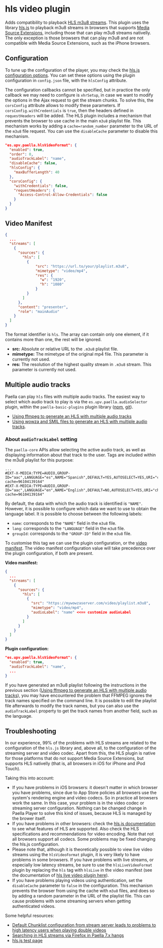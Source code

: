 # hls video plugin

Adds compatibility to playback [HLS m3u8 streams](https://developer.apple.com/streaming/). This plugin uses the library [hls.js](https://github.com/video-dev/hls.js/) to playback m3u8 streams in browsers that supports [Media Source Extensions](https://developer.mozilla.org/en-US/docs/Web/API/Media_Source_Extensions_API), including those that can play m3u8 streams nativelly. The only exception is those browsers that can play m3u8 and are not compatible with Media Source Extensions, such as the iPhone browsers.



## Configuration

To tune up the configuration of the player, you may check the [hls.js configuration options](https://github.com/video-dev/hls.js/blob/master/docs/API.md#fine-tuning). You can set these options using the plugin configuration in `config.json` file, with the `hlsConfig` attribute.

The configuration callbacks cannot be specified, but in practice the only callback we may need to configure is `xhrSetup`, in case we want to modify the options in the Ajax request to get the stream chunks. To solve this, the `corsConfig` attribute allows to modify these parameters. If `corsConfig.withCredentials` is `true`, then the headers defined in `requestHeaders` will be added. The HLS plugin includes a mechanism that prevents the browser to use cache in the main `m3u8` playlist file. This mechanism works by adding a `cache=random_number` parameter to the URL of the `m3u8` file request. You can use the `disableCache` parameter to disable this mechanism.

```json
"es.upv.paella.hlsVideoFormat": {
  "enabled": true,
  "order": 0,
  "audioTrackLabel": "name",
  "disableCache": false,
  "hlsConfig": {
    "maxBufferLength": 40
  },
  "corsConfig": {
    "withCredentials": false,
    "requestHeaders": {
      "Access-Control-Allow-Credentials": false
    }
  }
}
```

## Video Manifest

```json
{
  ...
  "streams": [
    {
      "sources": {
        "hls": [
          {
	          "src": "https://url.to/your/playlist.m3u8",
	          "mimetype": "video/mp4",
	          "res": {
	            "w": "1920",
	            "h": "1080"
	          }
          }
        ]
      },
      "content": "presenter",
      "role": "mainAudio"
    }
  ]
}
```

The format identifier is `hls`. The array can contain only one element, if it contains more than one, the rest will be ignored.

* **src:** Absolute or relative URL to the `.m3u8` playlist file.
* **mimetype:** The mimetype of the original mp4 file. This parameter is currently not used.
* **res:** The resolution of the highest quality stream in `.m3u8` stream. This parameter is currently not used.


## Multiple audio tracks

Paella can play `hls` files with multiple audio tracks. The easiest way to select which audio track to play is via the `es.upv.paella.audioSelector` plugin, within the `paella-basic-plugins` plugin library ([npm](https://www.npmjs.com/package/paella-basic-plugins), [git](https://github.com/polimediaupv/paella-basic-plugins/)).

- [Using ffmpeg to generate an HLS with multiple audio tracks](ffmpeg_multiple_audio_tracks_hls.md)
- [Using wowza and SMIL files to generate an HLS with multiple audio tracks](wowza_multiple_audio_tracks_smil.md).

### About `audioTrackLabel` setting

The `paella-core` APIs allow selecting the active audio track, as well as displaying information about that track to the user. Tags are included within the m3u8 playlist for this purpose:

```m3u8
...
#EXT-X-MEDIA:TYPE=AUDIO,GROUP-ID="aac",LANGUAGE="es",NAME="Spanish",DEFAULT=YES,AUTOSELECT=YES,URI="chunklist_w777901138_b105768_ao_sles_t64U3BhbmlzaA==.m3u8?cache=96104139164"
#EXT-X-MEDIA:TYPE=AUDIO,GROUP-ID="aac",LANGUAGE="en",NAME="English",DEFAULT=NO,AUTOSELECT=YES,URI="chunklist_w777901138_b105768_ao_slen_t64RW5nbGlzaA==.m3u8?cache=96104139164"
```

By default, the data with which the audio track is identified is `"NAME"`. However, it is possible to configure which data we want to use to obtain the language label. It is possible to choose between the following labels:

- `name`: corresponds to the `"NAME"` field in the `m3u8` file.
- `lang`: corresponds to the `"LANGUAGE"` field in the `m3u8` file.
- `groupId`: corresponds to the `"GROUP-ID"` field in the `m3u8` file.

To customise this tag we can use the plugin configuration, or the [video manifest](video_manifest.md). The video manifest configuration value will take precedence over the plugin configuration, if both are present.

**Video manifest:**

```json
{
  ...
  "streams": [
    {
      "sources": {
        "hls": [
          {
            "src": "https://mywowzaserver.com/video/playlist.m3u8",
            "mimetype": "video/mp4",
            "audioLabel": "name" <<== customize audioLabel
          }
        ]
      }
    }
  ]
}
```

**Plugin configuration:**

```json
"es.upv.paella.hlsVideoFormat": {
  "enabled": true,
  "audioTrackLabel": "name",
  ...
}
```

If you have generated an m3u8 playlist following the instructions in the previous section ([Using ffmpeg to generate an HLS with multiple audio tracks](ffmpeg_multiple_audio_tracks_hls.md)), you may have encountered the problem that FFMPEG ignores the track names specified on the command line. It is possible to edit the playlist file afterwards to modify the track names, but you can also use the `audioTrackLabel` property to get the track names from another field, such as the language.



## Troubleshooting

In our experience, 99% of the problems with HLS streams are related to the configuration of the `hls.js` library and, above all, to the configuration of the streaming server and video codec. Apart from this, the HLS plugin is native for those platforms that do not support Media Source Extensions, but supports HLS nativelly (that is, all browsers in iOS for iPhone and iPod Touch).

Taking this into account:

* If you have problems in iOS browsers: it doesn't matter in which browser you have problems, since due to App Store policies all browsers use the system's rendering engine and video codecs. So in practice all browsers work the same. In this case, your problem is in the video codec or streaming server configuration. Nothing can be changed change in Paella Player to solve this kind of issues, because HLS is managed by the brower itself.
* If you have problems in other browsers: check the [hls.js documentation](https://github.com/video-dev/hls.js) to see what features of HLS are supported. Also check the HLS specifications and recommendations for video encoding. Note that not all browsers support all codecs. Some problems may be fixed changing the hls.js configuration.
* Please note that, although it is theoretically possible to view live video streams using the `hlsVideoFormat` plugin, it is very likely to have problems in some browsers. If you have problems with live streams, or especially low latency streams, be sure to use the `hlsLiveVideoFormat` plugin by replacing the `hls` tag with `hlsLive` in the video manifest (see the documentation of [hls live video plugin here](hls_live_video_plugin.md)).
* If you have problems playing videos using authentication, set the `disableCache` parameter to `false` in the configuration. This mechanism prevents the browser from using the cache with `m3u8` files, and does so by adding a random parameter in the URL of the playlist file. This can cause problems with some streaming servers when getting authenticated videos.

Some helpful resources:

- [Default Chunklist configuration from stream server leads to problems to high latency users when playing double videos](https://github.com/polimediaupv/paella-core/issues/18)
- [Searching in HLS streams via Firefox in Paella 7.x hangs](https://github.com/polimediaupv/paella-core/issues/13)
- [hls.js test page](https://hls-js.netlify.app/demo/)




